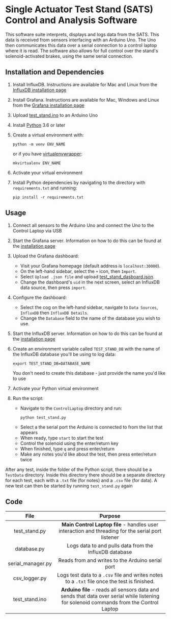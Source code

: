 # Single Actuator Test Stand (SATS) Control and Analysis Software

This software suite interprets, displays and logs data from the SATS. This data is received from sensors interfacing with an Arduino Uno. The Uno then communicates this data over a serial connection to a control laptop where it is read. The software also allows for full control over the stand's solenoid-activated brakes, using the same serial connection.

## Installation and Dependencies

1. Install InfluxDB. Instructions are available for Mac and Linux from the [InfluxDB installation page](https://docs.influxdata.com/influxdb/v1.7/introduction/installation/)
2. Install Grafana. Instructions are available for Mac, Windows and Linux from the [Grafana installation page](http://docs.grafana.org/installation/)
3. Upload [test_stand.ino](./Arduino/test_stand/test_stand.ino) to an Arduino Uno
4. Install [Python](https://www.python.org/downloads/) 3.6 or later
5. Create a virtual environment with:

    ```
    python -m venv ENV_NAME
    ```
    or if you have [virtualenvwrapper](https://virtualenvwrapper.readthedocs.io/en/latest/):

    ```
    mkvirtualenv ENV_NAME
    ```
6. Activate your virtual environment
7. Install Python dependencies by navigating to the directory with `requirements.txt` and running:
    ```
    pip install -r requirements.txt
    ```

## Usage

1. Connect all sensors to the Arduino Uno and connect the Uno to the Control Laptop via USB
2. Start the Grafana server. Information on how to do this can be found at the [installation page](http://docs.grafana.org/installation/)
3. Upload the Grafana dashboard:
   - Visit your Grafana homepage (default address is `localhost:30000`).
   - On the left-hand sidebar, select the `+` icon, then `Import`.
   - Select `Upload .json file` and upload [test_stand_dasboard.json](./Grafana/test_stand_dashboard.json).
   - Change the dashboard's `uid` in the next screen, select an InfluxDB data source, then press `import`.
4. Configure the dashboard:
   - Select the cog on the left-hand sidebar, navigate to `Data Sources`, `InfluxDB` then `InfluxDB Details`.
   - Change the `Database` field to the name of the database you wish to use.
5. Start the InfluxDB server. Information on how to do this can be found at the [installation page](https://docs.influxdata.com/influxdb/v1.7/introduction/installation/)
6. Create an environment variable called `TEST_STAND_DB` with the name of the InfluxDB database you'll be using to log data:

    ```
    export TEST_STAND_DB=DATABASE_NAME
    ```
    You don't need to create this database - just provide the name you'd like to use

7. Activate your Python virtual environment
8. Run the script:
   - Navigate to the `ControlLaptop` directory and run:
     ```
     python test_stand.py
     ```
   - Select a the serial port the Arduino is connected to from the list that appears
   - When ready, type `start` to start the test
   - Control the solenoid using the enter/return key
   - When finished, type `q` and press enter/return
   - Make any notes you'd like about the test, then press enter/return twice

After any test, inside the folder of the Python  script, there should be a `TestData` directory. Inside this directory there should be a separate directory for each test, each with a `.txt` file (for notes) and a `.csv` file (for data). A new test can then be started by running `test_stand.py` again

## Code

| File | Purpose |
|:----:|:-------:|
| test_stand.py | __Main Control Laptop file__ - handles user interaction and threading for the serial port listener|
| database.py | Logs data to and pulls data from the InfluxDB database |
| serial_manager.py | Reads from and writes to the Arduino serial port |
| csv_logger.py | Logs test data to a `.csv` file and writes notes to a `.txt` file once the test is finished. |
| test_stand.ino | __Arduino file__ - reads all sensors data and sends that data over serial while listening for solenoid commands from the Control Laptop |
